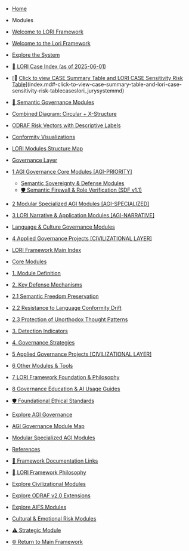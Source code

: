* [Home](/)

* Modules
* [Welcome to LORI Framework](index.md#welcome-to-lori-framework)
* [Welcome to the Lori Framework](index.md#welcome-to-the-lori-framework)
* [Explore the System](index.md#explore-the-system)
* [📕 LORI Case Index (as of 2025-06-01)](index.md#-lori-case-index-as-of-2025-06-01)
* [📂 [Click to view CASE Summary Table and LORI CASE Sensitivity Risk Table](cases/LORI_JurySystem.md)](index.md#-click-to-view-case-summary-table-and-lori-case-sensitivity-risk-tablecaseslori_jurysystemmd)
* [🧩 Semantic Governance Modules](index.md#-semantic-governance-modules)
* [Combined Diagram: Circular + X-Structure](index.md#combined-diagram-circular--x-structure)
* [ODRAF Risk Vectors with Descriptive Labels](index.md#odraf-risk-vectors-with-descriptive-labels)
* [Conformity Visualizations](index.md#conformity-visualizations)
* [LORI Modules Structure Map](index.md#lori-modules-structure-map)
* [Governance Layer](index.md#governance-layer)
* [1 AGI Governance Core Modules [AGI-PRIORITY]](index.md#1-agi-governance-core-modules-agi-priority)
  * [Semantic Sovereignty & Defense Modules](index.md#1-agi-governance-core-modules-agi-priority)
  * [🛡️ Semantic Firewall & Role Verification (SDF v1.1)](LORI-SDF/index.md)
* [2 Modular Specialized AGI Modules [AGI-SPECIALIZED]](index.md#2-modular-specialized-agi-modules-agi-specialized)
* [3 LORI Narrative & Application Modules [AGI-NARRATIVE]](index.md#3-lori-narrative--application-modules-agi-narrative)
* [Language & Culture Governance Modules](index.md#language--culture-governance-modules)
* [4 Applied Governance Projects [CIVILIZATIONAL LAYER]](index.md#4-applied-governance-projects-civilizational-layer)
* [LORI Framework Main Index](index.md#lori-framework-main-index)
* [Core Modules](index.md#core-modules)
* [1. Module Definition](index.md#1-module-definition)
* [2. Key Defense Mechanisms](index.md#2-key-defense-mechanisms)
* [2.1 Semantic Freedom Preservation](index.md#21-semantic-freedom-preservation)
* [2.2 Resistance to Language Conformity Drift](index.md#22-resistance-to-language-conformity-drift)
* [2.3 Protection of Unorthodox Thought Patterns](index.md#23-protection-of-unorthodox-thought-patterns)
* [3. Detection Indicators](index.md#3-detection-indicators)
* [4. Governance Strategies](index.md#4-governance-strategies)
* [5 Applied Governance Projects [CIVILIZATIONAL LAYER]](index.md#5-applied-governance-projects-civilizational-layer)
* [6 Other Modules & Tools](index.md#6-other-modules--tools)
* [7 LORI Framework Foundation & Philosophy](index.md#7-lori-framework-foundation--philosophy)
* [8 Governance Education & AI Usage Guides](index.md#8-governance-education--ai-usage-guides)
* [🛡️ Foundational Ethical Standards](index.md#-foundational-ethical-standards)
* [Explore AGI Governance](index.md#explore-agi-governance)
* [AGI Governance Module Map](index.md#agi-governance-module-map)
* [Modular Specialized AGI Modules](index.md#modular-specialized-agi-modules)
* [References](index.md#references)
* [📜 Framework Documentation Links](index.md#-framework-documentation-links)
* [📜 LORI Framework Philosophy](index.md#-lori-framework-philosophy)
* [Explore Civilizational Modules](index.md#explore-civilizational-modules)
* [Explore ODRAF v2.0 Extensions](index.md#explore-odraf-v20-extensions)
* [Explore AIFS Modules](index.md#explore-aifs-modules)
* [Cultural & Emotional Risk Modules](index.md#cultural--emotional-risk-modules)
* [⚠️ Strategic Module](index.md#-strategic-module)
* [🌐 Return to Main Framework](index.md#-return-to-main-framework)
